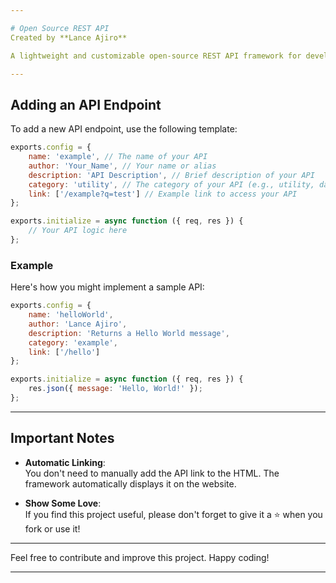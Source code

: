 ```yaml
---

# Open Source REST API  
Created by **Lance Ajiro**  

A lightweight and customizable open-source REST API framework for developers.  

---
```


## Adding an API Endpoint  

To add a new API endpoint, use the following template:  

```javascript
exports.config = {
    name: 'example', // The name of your API
    author: 'Your_Name', // Your name or alias
    description: 'API Description', // Brief description of your API
    category: 'utility', // The category of your API (e.g., utility, data, etc.)
    link: ['/example?q=test'] // Example link to access your API
};

exports.initialize = async function ({ req, res }) {
    // Your API logic here
};
```

### Example  
Here's how you might implement a sample API:  

```javascript
exports.config = {
    name: 'helloWorld',
    author: 'Lance Ajiro',
    description: 'Returns a Hello World message',
    category: 'example',
    link: ['/hello']
};

exports.initialize = async function ({ req, res }) {
    res.json({ message: 'Hello, World!' });
};
```

---

## Important Notes  

- **Automatic Linking**:  
  You don't need to manually add the API link to the HTML. The framework automatically displays it on the website.  

- **Show Some Love**:  
  If you find this project useful, please don't forget to give it a ⭐ when you fork or use it!  

---

Feel free to contribute and improve this project. Happy coding!  

--- 
